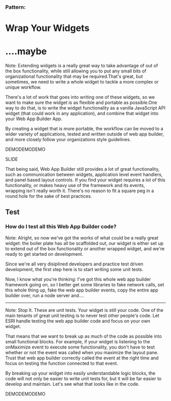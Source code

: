 <!-- .slide: data-background="reveal.js/img/bg-2.png" -->
### Pattern:
# Wrap Your Widgets

# ....maybe <!-- .element: class="fragment" -->


Note: Extending widgets is a really great way to take advantage of out of the box functionality, while still allowing you to put any small bits of organizational functionality that may be required.That's great, but sometimes, we need to write a whole widget to tackle a more complex or unique workflow.  

There's a lot of work that goes into writing one of these widgets, so we want to make sure the widget is as flexible and portable as possible.One way to do that, is to write the widget functionality as a vanilla JavaScript API widget (that could work in any application), and combine that widget into your Web App Builder App.

By creating a widget that is more portable, the workflow can be moved to a wider variety of applications, tested and written outside of web app builder, and more closely follow your organizations style guidelines.

DEMODEMODEMO

SLIDE

That being said, Web App Builder still provides a lot of great functionality, such as communication between widgets, application level event handlers, and panel based layout controls.  If you find your widget requires a lot of this functionality, or makes heavy use of the framework and its events, wrapping isn't really worth it.  There's no reason to fit a square peg in a round hole for the sake of best practices.

Test
---

### How do I test all this Web App Builder code?

Note: Alright, so now we've got the works of what could be a really great widget: the boiler plate has all be scaffolded out, our widget is either set up to extend out of the box functionality or another wrapped widget, and we're ready to get started on development.

Since we're all very disiplined developers and practice test driven development, the first step here is to start writing some unit tests.

Now, I know what you're thinking: I've got this whole web app builder framework going on, so I better get some libraries to fake network calls, set this whole thing up, fake the web app builder events, copy the entire app builder over, run a node server and.... 

---

<!-- .slide: data-background="img/stopsign.jpg" -->

Note: Stop It.  These are unit tests.  Your widget is still your code.  One of the main tenants of great unit testing is to never test other people's code.  Let ESRI handle testing the web app builder code and focus on your own widget.

That means that we want to break up as much of the code as possible into small functional blocks.  For example, if your widget is listening to the onMaximize event to execute some functionality, you don't have to test whether or not the event was called when you maximize the layout pane.  Trust that web app builder correctly called the event at the right time and focus on testing the function connected to that event.

By breaking up your widget into easily understandable logic blocks, the code will not only be easier to write unit tests for, but it will be far easier to develop and maintain.  Let's see what that looks like in the code.

DEMODEMODEMO